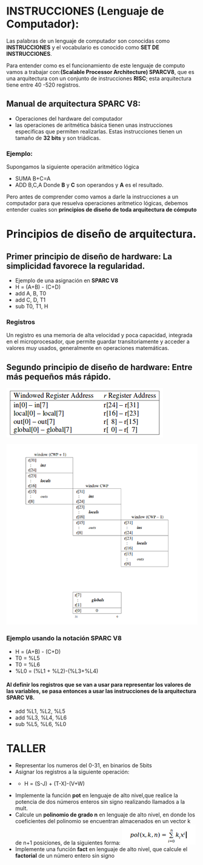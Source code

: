 # INSTRUCCIONES (Lenguaje de Computador):
Las palabras de un lenguaje de computador son conocidas como **INSTRUCCIONES** y el vocabulario es conocido como **SET DE INSTRUCCIONES**.

Para entender como es el funcionamiento de este lenguaje de computo vamos a trabajar con:**(Scalable Processor Architecture) SPARCV8**, que es una arquitectura con un conjunto de instrucciones **RISC**; esta arquitectura tiene entre 40 -520 registros.

## Manual de arquitectura SPARC V8:
* Operaciones del hardware del computador
* las operaciones de aritmética básica tienen unas instrucciones especificas que permiten realizarlas. Estas instrucciones tienen un tamaño de **32 bits** y son triádicas.
### Ejemplo:
Supongamos la siguiente operación aritmético lógica
* SUMA B+C=A
* ADD B,C,A
Donde **B** y **C** son operandos y **A** es el resultado.


Pero antes de comprender como vamos a darle la instrucciones a un computador para que resuelva operaciones aritmetico lógicas, debemos entender cuales son **principios de diseño de toda arquitectura de cómputo**

# Principios de diseño de arquitectura.
## Primer principio de diseño de hardware: La simplicidad favorece la regularidad.
* Ejemplo de una asignación en **SPARC V8**
*  H = (A+B) - (C+D)
*  add A, B, T0  
*  add C, D, T1 
*  sub T0, T1, H 

### Registros
Un registro es una memoria de alta velocidad y poca capacidad, integrada en el microprocesador, que permite guardar transitoriamente y acceder a valores muy usados, generalmente en operaciones matemáticas.
## Segundo principio de diseño de hardware: Entre más pequeños más rápido.

 ![Registros  en SPARC V8](./images/registros.png "Definición de registros de la arquitectura SPARC V8")
 
 ![Registros en Ventanas  en SPARC V8](./images/ventaneo.png "Definición de registros en las ventanas de la arquitectura SPARC V8")
 
 ### Ejemplo usando la notación SPARC V8
 * H = (A+B) - (C+D)
 * T0 = %L5
 * T0 = %L6
 * %L0 = (%L1 + %L2)-(%L3+%L4)
 
 #### Al definir los registros que se van a usar para representar los valores de las variables, se pasa entonces a usar las instrucciones de la arquitectura SPARC V8.
 * add %L1, %L2, %L5
 * add %L3, %L4, %L6
 * sub %L5, %L6, %L0
 
 # TALLER
 * Representar los numeros del 0-31, en binarios de 5bits
 * Asignar los registros a la siguiente operación: 
 + + H = (S-J) + (T-X)-(V+W)
 * Implemente la función **pot** en lenguaje de alto nivel,que realice la potencia de dos números enteros sin signo realizando llamados a la mult.
 * Calcule un **polinomio de grado n** en lenguaje de alto nivel, en donde los coeficientes del polinomio se encuentran almacenados en un vector k de n+1 posiciones, de la siguientes forma:
  ![polinomio](./images/polinomio.png "Polinomio de grado n")
 * Implemente una función **fact** en lenguaje de alto nivel, que calcule el **factorial** de un número entero sin signo

 

 
 
 
 



